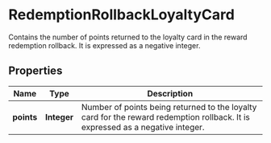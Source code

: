 

# RedemptionRollbackLoyaltyCard

Contains the number of points returned to the loyalty card in the reward redemption rollback. It is expressed as a negative integer.

## Properties

| Name | Type | Description |
|------------ | ------------- | ------------- |
|**points** | **Integer** | Number of points being returned to the loyalty card for the reward redemption rollback. It is expressed as a negative integer. |



